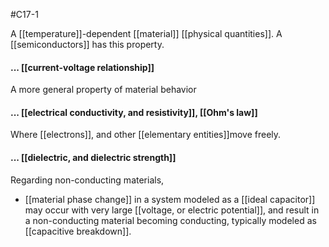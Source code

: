 #C17-1 

A [[temperature]]-dependent [[material]] [[physical quantities]]. A [[semiconductors]] has this property.

#### ... [[current-voltage relationship]]
A more general property of material behavior

#### ... [[electrical conductivity, and resistivity]], [[Ohm's law]]
Where [[electrons]], and other [[elementary entities]]move freely.

#### ... [[dielectric, and dielectric strength]]
Regarding non-conducting materials,
- [[material phase change]] in a system modeled as a [[ideal capacitor]] may occur with very large [[voltage, or electric potential]], and result in a non-conducting material becoming conducting, typically modeled as [[capacitive breakdown]].

